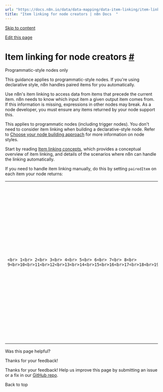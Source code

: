 ```yaml
---
url: "https://docs.n8n.io/data/data-mapping/data-item-linking/item-linking-node-building/"
title: "Item linking for node creators | n8n Docs  "
---
```


[Skip to content](https://docs.n8n.io/data/data-mapping/data-item-linking/item-linking-node-building/#item-linking-for-node-creators)

[Edit this page](https://github.com/n8n-io/n8n-docs/edit/main/docs/data/data-mapping/data-item-linking/item-linking-node-building.md "Edit this page")

# Item linking for node creators [\#](https://docs.n8n.io/data/data-mapping/data-item-linking/item-linking-node-building/\#item-linking-for-node-creators "Permanent link")

Programmatic-style nodes only

This guidance applies to programmatic-style nodes. If you're using declarative style, n8n handles paired items for you automatically.

Use n8n's item linking to access data from items that precede the current item. n8n needs to know which input item a given output item comes from. If this information is missing, expressions in other nodes may break. As a node developer, you must ensure any items returned by your node support this.

This applies to programmatic nodes (including trigger nodes). You don't need to consider item linking when building a declarative-style node. Refer to [Choose your node building approach](https://docs.n8n.io/integrations/creating-nodes/plan/choose-node-method/) for more information on node styles.

Start by reading [Item linking concepts](https://docs.n8n.io/data/data-mapping/data-item-linking/item-linking-concepts/), which provides a conceptual overview of item linking, and details of the scenarios where n8n can handle the linking automatically.

If you need to handle item linking manually, do this by setting `pairedItem` on each item your node returns:

|     |     |
| --- | --- |
| ```<br> 1<br> 2<br> 3<br> 4<br> 5<br> 6<br> 7<br> 8<br> 9<br>10<br>11<br>12<br>13<br>14<br>15<br>16<br>17<br>18<br>19<br>20<br>``` | ```<br>// Use the pairedItem information of the incoming item<br>newItem = {<br>	"json": { . . . },<br>	"pairedItem": {<br>		"item": item.pairedItem,<br>		// Optional: choose the input to use<br>		// Set this if your node combines multiple inputs<br>		"input": 0<br>};<br>// Or set the index manually<br>newItem = {<br>		"json": { . . . }<br>		"pairedItem": {<br>			"item": i,<br>			// Optional: choose the input to use<br>			// Set this if your node combines multiple inputs<br>			"input": 0<br>		},<br>};<br>``` |

Was this page helpful?






Thanks for your feedback!






Thanks for your feedback! Help us improve this page by submitting an issue or a fix in our [GitHub repo](https://github.com/n8n-io/n8n-docs).


Back to top